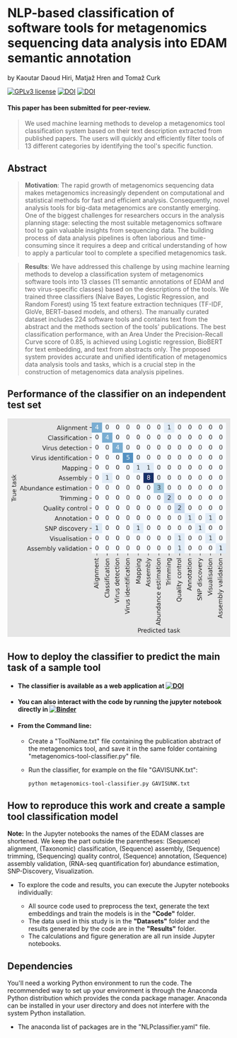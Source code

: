 # NLP-based classification of software tools for metagenomics sequencing data analysis into EDAM semantic annotation
by Kaoutar Daoud Hiri, Matjaž Hren and Tomaž Curk

[![GPLv3 license](https://img.shields.io/badge/License-GPLv3-blue.svg)](http://perso.crans.org/besson/LICENSE.html)
[![DOI](https://img.shields.io/badge/DOI-arXiv-red)](https://arxiv.org/abs/2210.00831)
[![DOI](https://img.shields.io/badge/DOI-figshare-orange)](https://doi.org/10.6084/m9.figshare.21350583)




<!---![GitHub language count](https://img.shields.io/github/languages/count/kaoutarDaoudHiri/NLP-based-classification-of-metagenomics-tools)-->
#### This paper has been submitted for peer-review.

>We used machine learning methods to develop a metagenomics tool classification system based on their text description extracted from published papers. The users will quickly and efficiently filter tools of 13 different categories by identifying the tool's specific function.


## Abstract
> **Motivation**: The rapid growth of metagenomics sequencing data makes metagenomics increasingly dependent on computational and statistical methods for fast and efficient analysis. Consequently, novel analysis tools for big-data metagenomics are constantly emerging. One of the biggest challenges for researchers occurs in the analysis planning stage: selecting the most suitable metagenomics software tool to gain valuable insights from sequencing data. The building process of data analysis pipelines is often laborious and time-consuming since it requires a deep and critical understanding of how to apply a particular tool to complete a specified metagenomics task.

> **Results**: We have addressed this challenge by using machine learning methods to develop a classification system of metagenomics software tools into 13 classes (11 semantic annotations of EDAM and two virus-specific classes) based on the descriptions of the tools. We trained three classifiers (Naive Bayes, Logistic Regression, and Random Forest) using 15 text feature extraction techniques (TF-IDF, GloVe, BERT-based models, and others). The manually curated dataset includes 224 software tools and contains text from the abstract and the methods section of the tools' publications. The best classification performance, with an Area Under the Precision-Recall Curve score of 0.85, is achieved using Logistic regression, BioBERT for text embedding, and text from abstracts only. The proposed system provides accurate and unified identification of metagenomics data analysis tools and tasks, which is a crucial step in the construction of metagenomics data analysis pipelines.


## Performance of the classifier on an independent test set
![confusion matrix](https://raw.githubusercontent.com/kaoutarDaoudHiri/NLP-based-classification-of-metagenomics-tools/main/LR%2BBioBert-hf_abstonly.png)


## How to deploy the classifier to predict the main task of a sample tool

+ #### The classifier is available as a web application at [![DOI](https://img.shields.io/badge/DOI-Streamlit-red)](https://kaoutardaoudhiri-nlp-based-classification-of-metagen-app-z9o5q6.streamlitapp.com/)

+ #### You can also interact with the code by running the jupyter notebook directly in [![Binder](https://mybinder.org/badge_logo.svg)](https://mybinder.org/v2/gh/kaoutarDaoudHiri/NLP-based-classification-of-metagenomics-tools/main?labpath=metagenomics-tool-classifier.ipynb)
<!---[![Open in Colab](https://colab.research.google.com/assets/colab-badge.svg)](https://colab.research.google.com/github/kaoutarDaoudHiri/NLP-based-classification-of-metagenomics-tools/blob/main/metagenomics-tool-classifier.ipynb)-->

+ #### From the Command line:
  + Create a "ToolName.txt" file containing the publication abstract of the metagenomics tool, and save it in the same folder containing "metagenomics-tool-classifier.py" file.

  + Run the classifier, for example on the file "GAVISUNK.txt":

      ```
      python metagenomics-tool-classifier.py GAVISUNK.txt
      ```

## How to reproduce this work and create a sample tool classification model

**Note:** In the Jupyter notebooks the names of the EDAM classes are shortened. We keep the part outside the parentheses:
(Sequence) alignment, (Taxonomic) classification, (Sequence) assembly, (Sequence) trimming, (Sequencing) quality control, (Sequence) annotation,  (Sequence) assembly validation, (RNA-seq quantification for) abundance estimation, SNP-Discovery, Visualization.

+ To explore the code and results, you can execute the Jupyter notebooks individually:

  + All source code used to preprocess the text, generate the text embeddings and train the models is in the **"Code"** folder.
  + The data used in this study is in the **"Datasets"** folder and the results generated by the code are in the **"Results"** folder.
  + The calculations and figure generation are all run inside Jupyter notebooks.

## Dependencies
You'll need a working Python environment to run the code. The recommended way to set up your environment is through the Anaconda Python distribution which provides the conda package manager. Anaconda can be installed in your user directory and does not interfere with the system Python installation.
  
  + The anaconda list of packages are in the "NLPclassifier.yaml" file.




